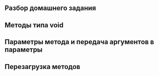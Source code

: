 ## Разбор домашнего задания
## Методы типа void
## Параметры метода и передача аргументов в параметры
## Перезагрузка методов
